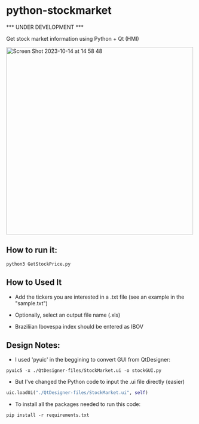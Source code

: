 # python-stockmarket

*** UNDER DEVELOPMENT *** 


Get stock market information using Python + Qt (HMI)

<img width="500" alt="Screen Shot 2023-10-14 at 14 58 48" src="https://github.com/llencioni/python-stockmarket/assets/44453463/b36efbbd-20f8-436f-92a0-1dfc479e5eb8">

## How to run it:
```console
python3 GetStockPrice.py
```

## How to Used It

- Add the tickers you are interested in a .txt file (see an example in the "sample.txt")

- Optionally, select an output file name (.xls)

- Braziliian Ibovespa index should be entered as IBOV


## Design Notes:

- I used 'pyuic' in the beggining to convert GUI from QtDesigner:
```console
pyuic5 -x ./QtDesigner-files/StockMarket.ui -o stockGUI.py
```
- But I've changed the Python code to input the .ui file directly (easier)
```py
uic.loadUi("./QtDesigner-files/StockMarket.ui", self)
```
- To install all the packages needed to run this code:
```console
pip install -r requirements.txt
```
